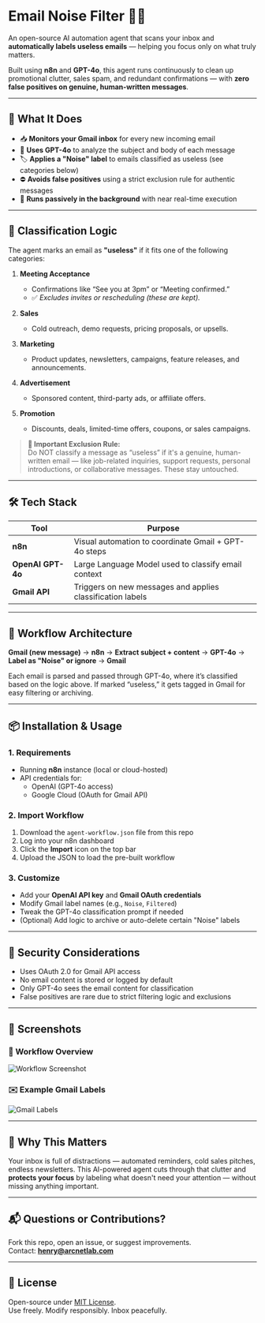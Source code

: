 # Email Noise Filter 🤖🧹

An open-source AI automation agent that scans your inbox and **automatically labels useless emails** — helping you focus only on what truly matters.  

Built using **n8n** and **GPT-4o**, this agent runs continuously to clean up promotional clutter, sales spam, and redundant confirmations — with **zero false positives on genuine, human-written messages**.

---

## 🔧 What It Does

- 📥 **Monitors your Gmail inbox** for every new incoming email  
- 🧠 **Uses GPT-4o** to analyze the subject and body of each message  
- 🏷️ **Applies a "Noise" label** to emails classified as useless (see categories below)  
- ⛔ **Avoids false positives** using a strict exclusion rule for authentic messages  
- 🔁 **Runs passively in the background** with near real-time execution

---

## 🧠 Classification Logic

The agent marks an email as **"useless"** if it fits one of the following categories:

1. **Meeting Acceptance**  
   - Confirmations like “See you at 3pm” or “Meeting confirmed.”  
   - ✅ *Excludes invites or rescheduling (these are kept).*

2. **Sales**  
   - Cold outreach, demo requests, pricing proposals, or upsells.

3. **Marketing**  
   - Product updates, newsletters, campaigns, feature releases, and announcements.

4. **Advertisement**  
   - Sponsored content, third-party ads, or affiliate offers.

5. **Promotion**  
   - Discounts, deals, limited-time offers, coupons, or sales campaigns.

> **🚫 Important Exclusion Rule:**  
> Do NOT classify a message as “useless” if it's a genuine, human-written email — like job-related inquiries, support requests, personal introductions, or collaborative messages. These stay untouched.

---

## 🛠 Tech Stack

| Tool             | Purpose                                                           |
|------------------|--------------------------------------------------------------------|
| **n8n**          | Visual automation to coordinate Gmail + GPT-4o steps               |
| **OpenAI GPT-4o**| Large Language Model used to classify email context                |
| **Gmail API**    | Triggers on new messages and applies classification labels         |

---

## 🧩 Workflow Architecture

**Gmail (new message)** → **n8n** → **Extract subject + content** → **GPT-4o** → **Label as "Noise" or ignore** → **Gmail**

Each email is parsed and passed through GPT-4o, where it’s classified based on the logic above. If marked “useless,” it gets tagged in Gmail for easy filtering or archiving.

---

## 📦 Installation & Usage

### 1. Requirements

- Running **n8n** instance (local or cloud-hosted)
- API credentials for:
  - OpenAI (GPT-4o access)
  - Google Cloud (OAuth for Gmail API)

### 2. Import Workflow

1. Download the `agent-workflow.json` file from this repo  
2. Log into your n8n dashboard  
3. Click the **Import** icon on the top bar  
4. Upload the JSON to load the pre-built workflow

### 3. Customize

- Add your **OpenAI API key** and **Gmail OAuth credentials**  
- Modify Gmail label names (e.g., `Noise`, `Filtered`)  
- Tweak the GPT-4o classification prompt if needed  
- (Optional) Add logic to archive or auto-delete certain "Noise" labels

---

## 🔐 Security Considerations

- Uses OAuth 2.0 for Gmail API access  
- No email content is stored or logged by default  
- Only GPT-4o sees the email content for classification  
- False positives are rare due to strict filtering logic and exclusions

---

## 📸 Screenshots

### 🔄 Workflow Overview  
![Workflow Screenshot](workflow_email_noise.png)

### ✉️ Example Gmail Labels  
![Gmail Labels](labeled_inbox.png)

---

## 🧠 Why This Matters

Your inbox is full of distractions — automated reminders, cold sales pitches, endless newsletters. This AI-powered agent cuts through that clutter and **protects your focus** by labeling what doesn't need your attention — without missing anything important.

---

## 📬 Questions or Contributions?

Fork this repo, open an issue, or suggest improvements.  
Contact: **henry@arcnetlab.com**

---

## 📄 License

Open-source under [MIT License](LICENSE).  
Use freely. Modify responsibly. Inbox peacefully.

